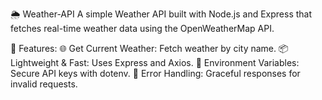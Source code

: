 🌦️ Weather-API
A simple Weather API built with Node.js and Express that fetches real-time weather data using the OpenWeatherMap API.

🚀 Features:
🌐 Get Current Weather: Fetch weather by city name.
📦 Lightweight & Fast: Uses Express and Axios.
🔐 Environment Variables: Secure API keys with dotenv.
🚫 Error Handling: Graceful responses for invalid requests.
